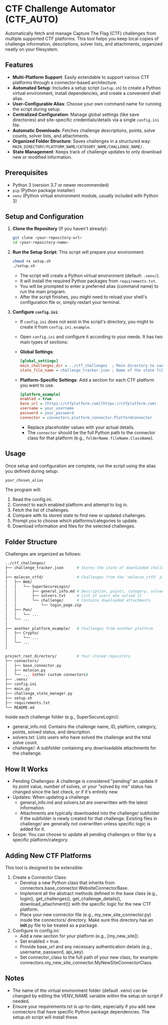 # CTF Challenge Automator (CTF_AUTO)

Automatically fetch and manage Capture The Flag (CTF) challenges from multiple supported CTF platforms. This tool helps you keep local copies of challenge information, descriptions, solver lists, and attachments, organized neatly on your filesystem.

## Features

* **Multi-Platform Support**: Easily extendable to support various CTF platforms through a connector-based architecture.
* **Automated Setup**: Includes a setup script (`setup.sh`) to create a Python virtual environment, install dependencies, and create a convenient shell alias.
* **User-Configurable Alias**: Choose your own command name for running the script during setup.
* **Centralized Configuration**: Manage global settings (like save directories) and site-specific credentials/details via a single `config.ini` file.
* **Automatic Downloads**: Fetches challenge descriptions, points, solve counts, solver lists, and attachments.
* **Organized Folder Structure**: Saves challenges in a structured way: `MAIN_DIRECTORY/PLATFORM_NAME/CATEGORY_NAME/CHALLENGE_NAME/`.
* **State Management**: Keeps track of challenge updates to only download new or modified information.

## Prerequisites

* Python 3 (version 3.7 or newer recommended)
* `pip` (Python package installer)
* `venv` (Python virtual environment module, usually included with Python 3)

## Setup and Configuration

1.  **Clone the Repository** (If you haven't already):
    ```bash
    git clone <your-repository-url>
    cd <your-repository-name>
    ```

2.  **Run the Setup Script**:
    This script will prepare your environment.
    ```bash
    chmod +x setup.sh
    ./setup.sh
    ```
    * The script will create a Python virtual environment (default: `.venv/`).
    * It will install the required Python packages from `requirements.txt`.
    * You will be prompted to enter a preferred alias (command name) to run the main program.
    * After the script finishes, you might need to reload your shell's configuration file or, simply restart your terminal.

3.  **Configure `config.ini`**:
    * If `config.ini` does not exist in the script's directory, you might to create it from `config.ini.example`.
    * Open `config.ini` and configure it according to your needs. It has two main types of sections:

    * **Global Settings**:
        ```ini
        [global_settings]
        main_challenges_dir = ../ctf_challenges  ; Main directory to save all CTF data
        state_file_name = challenge_tracker.json ; Name of the state file
        ```

    * **Platform-Specific Settings**: Add a section for each CTF platform you want to use.
        ```ini
        [platform_example]
        enabled = true
        base_url = [https://ctfplatform.com](https://ctfplatform.com)
        username = your_username
        password = your_password
        connector = connectors.platform_connector.PlatformConnector
        ```
        * Replace placeholder values with your actual details.
        * The `connector` should be the full Python path to the connector class for that platform (e.g., `folderName.fileName.ClassName`).

## Usage

Once setup and configuration are complete, run the script using the alias you defined during setup:

```bash
your_chosen_alias
```
The program will:
1. Read the config.ini.
2. Connect to each enabled platform and attempt to log in.
3. Fetch the list of challenges.
4. Compare with its stored state to find new or updated challenges.
5. Prompt you to choose which platforms/categories to update.
6. Download information and files for the selected challenges.

## Folder Structure
Challenges are organized as follows:
``` bash
../ctf_challenges/
├── challenge_tracker.json      # Stores the state of downloaded challenges
│
├── molecon_ctfd/               # Challenges from the 'molecon_ctfd' platform
│   ├── Web/
│   │   └── SuperSecureLogin/
│   │       ├── general_info.md # Description, points, category, solved status
│   │       ├── solvers.txt     # List of users who solved it
│   │       └── challenge/      # Contains downloaded attachments
│   │           └── login_page.zip
│   ├── Pwn/
│   │   └── ...
│   └── ...
│
├── another_platform_example/   # Challenges from another platform
│   ├── Crypto/
│   │   └── ...
│   └── ...
│

project_root_directory/         # Your cloned repository
├── connectors/
│   ├── base_connector.py
│   ├── molecon.py
│   └── ... (other custom connectors)
├── .venv/
├── config.ini
├── main.py
├── challenge_state_manager.py
├── setup.sh
├── requirements.txt
└── README.md
```

Inside each challenge folder (e.g., SuperSecureLogin/):
* general_info.md: Contains the challenge name, ID, platform, category, points, solved status, and description.
* solvers.txt: Lists users who have solved the challenge and the total solve count.
* challenge/: A subfolder containing any downloadable attachments for the challenge.

## How It Works
* Pending Challenges: A challenge is considered "pending" an update if its point value, number of solves, or your "solved by me" status has changed since the last check, or if it's entirely new.
* Updates: When updating a challenge:
    - general_info.md and solvers.txt are overwritten with the latest information.
    - Attachments are typically downloaded into the challenge/ subfolder if the subfolder is newly created for that challenge. Existing files in challenge/ are generally not overwritten unless specific logic is added for it.
* Scope: You can choose to update all pending challenges or filter by a specific platform/category.

## Adding New CTF Platforms
This tool is designed to be extensible:
1. Create a Connector Class:
    * Develop a new Python class that inherits from connectors.base_connector.WebsiteConnectorBase.
    * Implement all the abstract methods defined in the base class (e.g., login(), get_challenges(), get_challenge_details(), download_attachment()) with the specific logic for the new CTF platform.
    * Place your new connector file (e.g., my_new_site_connector.py) inside the connectors/ directory. Make sure this directory has an __init__.py file to be treated as a package.
2. Configure in config.ini:
    * Add a new section for your platform (e.g., [my_new_site]).
    * Set enabled = true.
    * Provide base_url and any necessary authentication details (e.g., username, password, api_key).
    * Set connector_class to the full path of your new class, for example: connectors.my_new_site_connector.MyNewSiteConnectorClass.

## Notes
* The name of the virtual environment folder (default .venv) can be changed by editing the VENV_NAME variable within the setup.sh script if needed.
* Ensure your requirements.txt is up-to-date, especially if you add new connectors that have specific Python package dependencies. The setup.sh script will install these.
